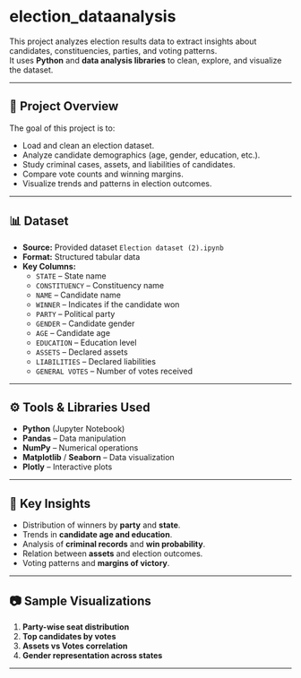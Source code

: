 # election_dataanalysis

This project analyzes election results data to extract insights about candidates, constituencies, parties, and voting patterns.  
It uses **Python** and **data analysis libraries** to clean, explore, and visualize the dataset.

---

## 📂 Project Overview
The goal of this project is to:
- Load and clean an election dataset.
- Analyze candidate demographics (age, gender, education, etc.).
- Study criminal cases, assets, and liabilities of candidates.
- Compare vote counts and winning margins.
- Visualize trends and patterns in election outcomes.

---

## 📊 Dataset
- **Source:** Provided dataset `Election dataset (2).ipynb`
- **Format:** Structured tabular data
- **Key Columns:**
  - `STATE` – State name
  - `CONSTITUENCY` – Constituency name
  - `NAME` – Candidate name
  - `WINNER` – Indicates if the candidate won
  - `PARTY` – Political party
  - `GENDER` – Candidate gender
  - `AGE` – Candidate age
  - `EDUCATION` – Education level
  - `ASSETS` – Declared assets
  - `LIABILITIES` – Declared liabilities
  - `GENERAL VOTES` – Number of votes received

---

## ⚙️ Tools & Libraries Used
- **Python** (Jupyter Notebook)
- **Pandas** – Data manipulation
- **NumPy** – Numerical operations
- **Matplotlib** / **Seaborn** – Data visualization
- **Plotly** – Interactive plots

---

## 📌 Key Insights
- Distribution of winners by **party** and **state**.
- Trends in **candidate age and education**.
- Analysis of **criminal records** and **win probability**.
- Relation between **assets** and election outcomes.
- Voting patterns and **margins of victory**.

---

## 📷 Sample Visualizations
1. **Party-wise seat distribution**
2. **Top candidates by votes**
3. **Assets vs Votes correlation**
4. **Gender representation across states**

---
